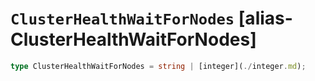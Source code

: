 # `ClusterHealthWaitForNodes` [alias-ClusterHealthWaitForNodes]
```typescript
type ClusterHealthWaitForNodes = string | [integer](./integer.md);
```
